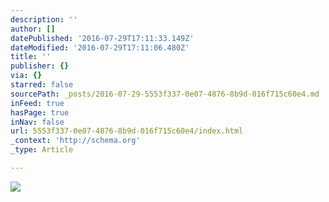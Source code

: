 ```yaml
---
description: ''
author: []
datePublished: '2016-07-29T17:11:33.149Z'
dateModified: '2016-07-29T17:11:06.480Z'
title: ''
publisher: {}
via: {}
starred: false
sourcePath: _posts/2016-07-29-5553f337-0e07-4876-8b9d-016f715c60e4.md
inFeed: true
hasPage: true
inNav: false
url: 5553f337-0e07-4876-8b9d-016f715c60e4/index.html
_context: 'http://schema.org'
_type: Article

---
```

![](https://the-grid-user-content.s3-us-west-2.amazonaws.com/a5b0f5fd-6d2e-4122-867f-ecb73c02f88e.jpg)